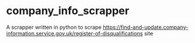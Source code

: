 # company_info_scrapper
A scrapper written in python to scrape https://find-and-update.company-information.service.gov.uk/register-of-disqualifications site 
